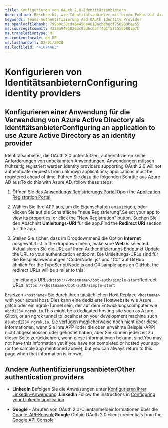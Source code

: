 ```yaml
---
title: Konfigurieren von OAuth 2,0-Identitätsanbietern
description: Beschreibt, wie Identitätsanbieter mit einem Fokus auf Azure AD konfiguriert werden.
keywords: Teams-Authentifizierung Aad OAuth Identity Provider
ms.openlocfilehash: 799b0c20cda64456a4610acbdbedf758989bee55
ms.sourcegitcommit: 4329a94918263c85d6c65ff401f571556b80307b
ms.translationtype: MT
ms.contentlocale: de-DE
ms.lasthandoff: 02/01/2020
ms.locfileid: "41674463"
---
```

# <a name="configuring-identity-providers"></a><span data-ttu-id="5623e-104">Konfigurieren von Identitätsanbietern</span><span class="sxs-lookup"><span data-stu-id="5623e-104">Configuring identity providers</span></span>

## <a name="configuring-an-application-to-use-azure-active-directory-as-an-identity-provider"></a><span data-ttu-id="5623e-105">Konfigurieren einer Anwendung für die Verwendung von Azure Active Directory als Identitätsanbieter</span><span class="sxs-lookup"><span data-stu-id="5623e-105">Configuring an application to use Azure Active Directory as an identity provider</span></span>

<span data-ttu-id="5623e-106">Identitätsanbieter, die OAuth 2,0 unterstützen, authentifizieren keine Anforderungen von unbekannten Anwendungen; Anwendungen müssen frühzeitig registriert werden.</span><span class="sxs-lookup"><span data-stu-id="5623e-106">Identity providers supporting OAuth 2.0 will not authenticate requests from unknown applications; applications must be registered ahead of time.</span></span> <span data-ttu-id="5623e-107">Führen Sie dazu die folgenden Schritte aus Azure AD aus:</span><span class="sxs-lookup"><span data-stu-id="5623e-107">To do this with Azure AD, follow these steps:</span></span>

1. <span data-ttu-id="5623e-108">Öffnen Sie das [Anwendungs Registrierungs Portal](https://ms.portal.azure.com/#blade/Microsoft_AAD_RegisteredApps/ApplicationsListBlade).</span><span class="sxs-lookup"><span data-stu-id="5623e-108">Open the [Application Registration Portal](https://ms.portal.azure.com/#blade/Microsoft_AAD_RegisteredApps/ApplicationsListBlade).</span></span>

2. <span data-ttu-id="5623e-109">Wählen Sie Ihre APP aus, um die Eigenschaften anzuzeigen, oder klicken Sie auf die Schaltfläche "neue Registrierung".</span><span class="sxs-lookup"><span data-stu-id="5623e-109">Select your app to view its properties, or click the "New Registration" button.</span></span> <span data-ttu-id="5623e-110">Suchen Sie den Abschnitt **Umleitungs-URI** für die app.</span><span class="sxs-lookup"><span data-stu-id="5623e-110">Find the **Redirect URI** section for the app.</span></span>

3. <span data-ttu-id="5623e-111">Stellen Sie sicher, dass im Dropdownmenü die Option **Internet** ausgewählt ist.</span><span class="sxs-lookup"><span data-stu-id="5623e-111">In the dropdown menu, make sure **Web** is selected.</span></span> <span data-ttu-id="5623e-112">Aktualisieren Sie die URL auf Ihren Authentifizierungs Endpunkt.</span><span class="sxs-lookup"><span data-stu-id="5623e-112">Update the URL to your authentication endpoint.</span></span> <span data-ttu-id="5623e-113">Die Umleitungs-URLs sind für die Beispielanwendungen "Code/Node. js" und "C#" auf GitHub ähnlich:</span><span class="sxs-lookup"><span data-stu-id="5623e-113">For the TypeScript/Node.js and C# sample apps on GitHub, the redirect URLs will be similar to this:</span></span>

    <span data-ttu-id="5623e-114">Umleitungs-URLs:`https://<hostname>/bot-auth/simple-start`</span><span class="sxs-lookup"><span data-stu-id="5623e-114">Redirect URLs: `https://<hostname>/bot-auth/simple-start`</span></span>

<span data-ttu-id="5623e-115">Ersetzen `<hostname>` Sie durch ihren tatsächlichen Host.</span><span class="sxs-lookup"><span data-stu-id="5623e-115">Replace `<hostname>` with your actual host.</span></span> <span data-ttu-id="5623e-116">Dies kann eine dedizierte Hostwebsite wie Azure, glitch oder ein ngrok-Tunnel sein, der auf dem Entwicklungscomputer wie `abcd1234.ngrok.io`.</span><span class="sxs-lookup"><span data-stu-id="5623e-116">This might be a dedicated hosting site such as Azure, Glitch, or an ngrok tunnel to localhost on your development machine such as `abcd1234.ngrok.io`.</span></span> <span data-ttu-id="5623e-117">Sie verfügen möglicherweise noch nicht über diese Informationen, wenn Sie Ihre APP (oder die oben erwähnte Beispiel-APP) nicht abgeschlossen oder gehostet haben, aber Sie können jederzeit zu dieser Seite zurückkehren, wenn diese Informationen bekannt sind.</span><span class="sxs-lookup"><span data-stu-id="5623e-117">You may not have this information yet if you have not completed or hosted your app (or the sample app mentioned above), but you can always return to this page when that information is known.</span></span>

## <a name="other-authentication-providers"></a><span data-ttu-id="5623e-118">Andere Authentifizierungsanbieter</span><span class="sxs-lookup"><span data-stu-id="5623e-118">Other authentication providers</span></span>

* <span data-ttu-id="5623e-119">**LinkedIn** Befolgen Sie die Anweisungen unter [Konfigurieren ihrer LinkedIn-Anwendung](https://developer.linkedin.com/docs/oauth2) .</span><span class="sxs-lookup"><span data-stu-id="5623e-119">**LinkedIn** Follow the instructions in [Configuring your LinkedIn application](https://developer.linkedin.com/docs/oauth2)</span></span>

* <span data-ttu-id="5623e-120">**Google** - Abrufen von OAuth 2,0-Clientanmeldeinformationen über die [Google-API-Konsole](https://console.developers.google.com/)</span><span class="sxs-lookup"><span data-stu-id="5623e-120">**Google** Obtain OAuth 2.0 client credentials from the [Google API Console](https://console.developers.google.com/)</span></span>
